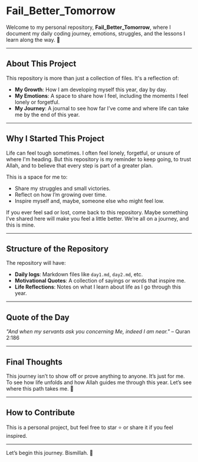 # Fail_Better_Tomorrow

Welcome to my personal repository, **Fail_Better_Tomorrow**, where I document my daily coding journey, emotions, struggles, and the lessons I learn along the way. 🚀

---

## About This Project

This repository is more than just a collection of files. It's a reflection of:
- **My Growth**: How I am developing myself this year, day by day.
- **My Emotions**: A space to share how I feel, including the moments I feel lonely or forgetful.
- **My Journey**: A journal to see how far I’ve come and where life can take me by the end of this year.

---

## Why I Started This Project

Life can feel tough sometimes. I often feel lonely, forgetful, or unsure of where I'm heading. But this repository is my reminder to keep going, to trust Allah, and to believe that every step is part of a greater plan.

This is a space for me to:
- Share my struggles and small victories.
- Reflect on how I’m growing over time.
- Inspire myself and, maybe, someone else who might feel low.

If you ever feel sad or lost, come back to this repository. Maybe something I’ve shared here will make you feel a little better. We’re all on a journey, and this is mine.

---

## Structure of the Repository

The repository will have:
- **Daily logs**: Markdown files like `day1.md`, `day2.md`, etc.
- **Motivational Quotes**: A collection of sayings or words that inspire me.
- **Life Reflections**: Notes on what I learn about life as I go through this year.

---

## Quote of the Day

*"And when my servants ask you concerning Me, indeed I am near."* – Quran 2:186

---

## Final Thoughts

This journey isn’t to show off or prove anything to anyone. It’s just for me. To see how life unfolds and how Allah guides me through this year. Let’s see where this path takes me. 💫

---

## How to Contribute

This is a personal project, but feel free to star ⭐ or share it if you feel inspired. 

---

Let’s begin this journey. Bismillah. 🌱
